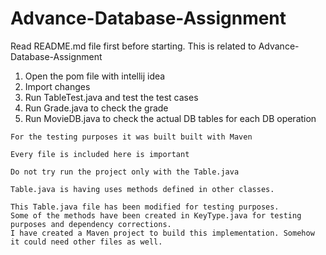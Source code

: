 # Advance-Database-Assignment

Read README.md file first before starting. This is related to Advance-Database-Assignment

1. Open the pom file with intellij idea
2. Import changes
3. Run TableTest.java and test the test cases
4. Run Grade.java to check the grade
5. Run MovieDB.java to check the actual DB tables for each DB operation

```text
For the testing purposes it was built built with Maven
``` 
```text
Every file is included here is important
``` 
```text
Do not try run the project only with the Table.java
``` 
```text
Table.java is having uses methods defined in other classes.
``` 
```text
This Table.java file has been modified for testing purposes. 
Some of the methods have been created in KeyType.java for testing purposes and dependency corrections. 
I have created a Maven project to build this implementation. Somehow it could need other files as well.
``` 
